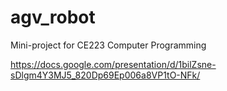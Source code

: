 # agv_robot
Mini-project 
for CE223 Computer Programming

https://docs.google.com/presentation/d/1bilZsne-sDlgm4Y3MJ5_820Dp69Ep006a8VP1tO-NFk/
